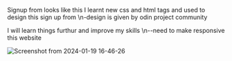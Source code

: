 Signup from looks like this
I learnt new css and html tags and used to design this sign up from 
   \n-design is given by odin project community

I will learn things furthur and improve my skills
\n--need to make responsive this website

![Screenshot from 2024-01-19 16-46-26](https://github.com/MSSSKrishna/OdinCodes/assets/104664917/67de1688-1e8b-4622-bf68-a4386c73e6de)
